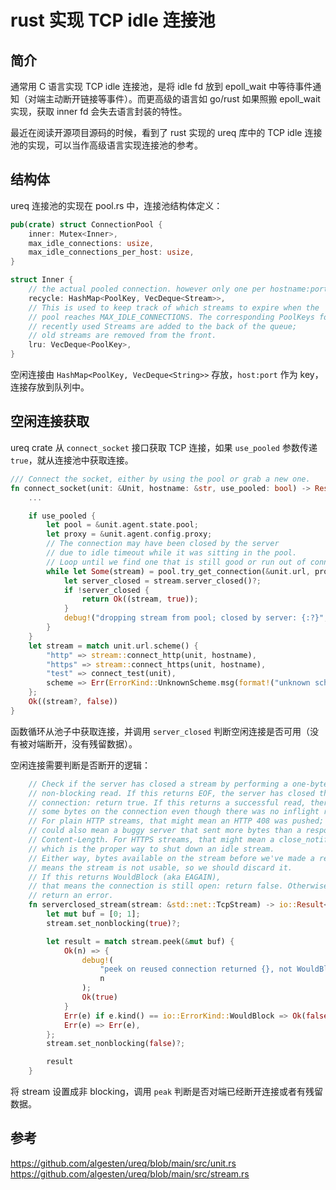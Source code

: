 # rust 实现 TCP idle 连接池

## 简介

通常用 C 语言实现 TCP idle 连接池，是将 idle fd 放到 epoll_wait 中等待事件通知（对端主动断开链接等事件）。而更高级的语言如 go/rust 如果照搬 epoll_wait 实现，获取 inner fd 会失去语言封装的特性。

最近在阅读开源项目源码的时候，看到了 rust 实现的 ureq 库中的 TCP idle 连接池的实现，可以当作高级语言实现连接池的参考。


## 结构体

ureq 连接池的实现在 pool.rs 中，连接池结构体定义：

```rust
pub(crate) struct ConnectionPool {
    inner: Mutex<Inner>,
    max_idle_connections: usize,
    max_idle_connections_per_host: usize,
}

struct Inner {
    // the actual pooled connection. however only one per hostname:port.
    recycle: HashMap<PoolKey, VecDeque<Stream>>,
    // This is used to keep track of which streams to expire when the
    // pool reaches MAX_IDLE_CONNECTIONS. The corresponding PoolKeys for
    // recently used Streams are added to the back of the queue;
    // old streams are removed from the front.
    lru: VecDeque<PoolKey>,
}
```

空闲连接由 `HashMap<PoolKey, VecDeque<String>>` 存放，`host:port` 作为 key，连接存放到队列中。


## 空闲连接获取

ureq crate 从 `connect_socket` 接口获取 TCP 连接，如果 `use_pooled` 参数传递 `true`，就从连接池中获取连接。

```rust
/// Connect the socket, either by using the pool or grab a new one.
fn connect_socket(unit: &Unit, hostname: &str, use_pooled: bool) -> Result<(Stream, bool), Error> {
    ...

    if use_pooled {
        let pool = &unit.agent.state.pool;
        let proxy = &unit.agent.config.proxy;
        // The connection may have been closed by the server
        // due to idle timeout while it was sitting in the pool.
        // Loop until we find one that is still good or run out of connections.
        while let Some(stream) = pool.try_get_connection(&unit.url, proxy.clone()) {
            let server_closed = stream.server_closed()?;
            if !server_closed {
                return Ok((stream, true));
            }
            debug!("dropping stream from pool; closed by server: {:?}", stream);
        }
    }
    let stream = match unit.url.scheme() {
        "http" => stream::connect_http(unit, hostname),
        "https" => stream::connect_https(unit, hostname),
        "test" => connect_test(unit),
        scheme => Err(ErrorKind::UnknownScheme.msg(format!("unknown scheme {}", scheme))),
    };
    Ok((stream?, false))
}
```

函数循环从池子中获取连接，并调用 `server_closed` 判断空闲连接是否可用（没有被对端断开，没有残留数据）。

空闲连接需要判断是否断开的逻辑：

```rust
    // Check if the server has closed a stream by performing a one-byte
    // non-blocking read. If this returns EOF, the server has closed the
    // connection: return true. If this returns a successful read, there are
    // some bytes on the connection even though there was no inflight request.
    // For plain HTTP streams, that might mean an HTTP 408 was pushed; it
    // could also mean a buggy server that sent more bytes than a response's
    // Content-Length. For HTTPS streams, that might mean a close_notify alert,
    // which is the proper way to shut down an idle stream.
    // Either way, bytes available on the stream before we've made a request
    // means the stream is not usable, so we should discard it.
    // If this returns WouldBlock (aka EAGAIN),
    // that means the connection is still open: return false. Otherwise
    // return an error.
    fn serverclosed_stream(stream: &std::net::TcpStream) -> io::Result<bool> {
        let mut buf = [0; 1];
        stream.set_nonblocking(true)?;

        let result = match stream.peek(&mut buf) {
            Ok(n) => {
                debug!(
                    "peek on reused connection returned {}, not WouldBlock; discarding",
                    n
                );
                Ok(true)
            }
            Err(e) if e.kind() == io::ErrorKind::WouldBlock => Ok(false),
            Err(e) => Err(e),
        };
        stream.set_nonblocking(false)?;

        result
    }
```

将 stream 设置成非 blocking，调用 `peak` 判断是否对端已经断开连接或者有残留数据。


## 参考

https://github.com/algesten/ureq/blob/main/src/unit.rs
https://github.com/algesten/ureq/blob/main/src/stream.rs


